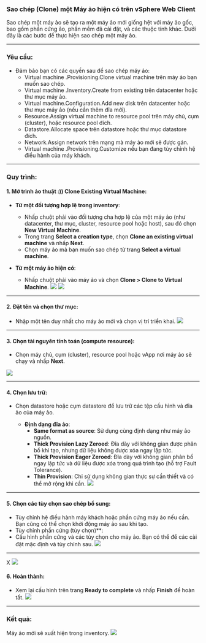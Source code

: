 ### Sao chép (Clone) một Máy ảo hiện có trên vSphere Web Client

Sao chép một máy ảo sẽ tạo ra một máy ảo mới giống hệt với máy ảo gốc, bao gồm phần cứng ảo, phần mềm đã cài đặt, và các thuộc tính khác. Dưới đây là các bước để thực hiện sao chép một máy ảo.

---

### **Yêu cầu**:
- Đảm bảo bạn có các quyền sau để sao chép máy ảo:
  - Virtual machine .Provisioning.Clone virtual machine trên máy ảo bạn muốn sao chép.
  - Virtual machine .Inventory.Create from existing trên datacenter hoặc thư mục máy ảo.
  - Virtual machine.Configuration.Add new disk trên datacenter hoặc thư mục máy ảo (nếu cần thêm đĩa mới).
  - Resource.Assign virtual machine to resource pool trên máy chủ, cụm (cluster), hoặc resource pool đích.
  - Datastore.Allocate space trên datastore hoặc thư mục datastore đích.
  - Network.Assign network trên mạng mà máy ảo mới sẽ được gán.
  - Virtual machine .Provisioning.Customize nếu bạn đang tùy chỉnh hệ điều hành của máy khách.

---

### **Quy trình**:

#### **1. Mở trình ảo thuật :)) Clone Existing Virtual Machine**:
- **Từ một đối tượng hợp lệ trong inventory**:
  - Nhấp chuột phải vào đối tượng cha hợp lệ của một máy ảo (như datacenter, thư mục, cluster, resource pool hoặc host), sau đó chọn **New Virtual Machine**.
  - Trong trang **Select a creation type**, chọn **Clone an existing virtual machine** và nhấp **Next**.
  - Chọn máy ảo mà bạn muốn sao chép từ trang **Select a virtual machine**.

- **Từ một máy ảo hiện có**:
  - Nhấp chuột phải vào máy ảo và chọn **Clone > Clone to Virtual Machine**.
![](	https://img001.prntscr.com/file/img001/gdE-_rtSSJ-XQkoV-2HL8A.png)
![](https://img001.prntscr.com/file/img001/evGucQNWQ8OOJQhg9lJ4GA.png)
---

#### **2. Đặt tên và chọn thư mục**:
- Nhập một tên duy nhất cho máy ảo mới và chọn vị trí triển khai.
![](	https://img001.prntscr.com/file/img001/GJ0qyXavSBaSbPU05mGRTA.png
)
---

#### **3. Chọn tài nguyên tính toán (compute resource)**:
- Chọn máy chủ, cụm (cluster), resource pool hoặc vApp nơi máy ảo sẽ chạy và nhấp **Next**.
  
![](	https://img001.prntscr.com/file/img001/pyEAUvewR7ChqX5kCJ8Ygg.png)

---

#### **4. Chọn lưu trữ**:
- Chọn datastore hoặc cụm datastore để lưu trữ các tệp cấu hình và đĩa ảo của máy ảo.

  - **Định dạng đĩa ảo**:
    - **Same format as source**: Sử dụng cùng định dạng như máy ảo nguồn.
    - **Thick Provision Lazy Zeroed**: Đĩa dày với không gian được phân bổ khi tạo, nhưng dữ liệu không được xóa ngay lập tức.
    - **Thick Provision Eager Zeroed**: Đĩa dày với không gian phân bổ ngay lập tức và dữ liệu được xóa trong quá trình tạo (hỗ trợ Fault Tolerance).
    - **Thin Provision**: Chỉ sử dụng không gian thực sự cần thiết và có thể mở rộng khi cần.
![](	https://img001.prntscr.com/file/img001/J-32xVooRxK63xHC1zidkw.png)
---

#### **5. Chọn các tùy chọn sao chép bổ sung**:
- Tùy chỉnh hệ điều hành máy khách hoặc phần cứng máy ảo nếu cần. Bạn cũng có thể chọn khởi động máy ảo sau khi tạo.
- Tùy chỉnh phần cứng (tùy chọn)**:
- Cấu hình phần cứng và các tùy chọn cho máy ảo. Bạn có thể để các cài đặt mặc định và tùy chỉnh sau.
![](https://img001.prntscr.com/file/img001/LBtvOC_RRdi9K8otuYHkug.png)
---
X
![](https://img001.prntscr.com/file/img001/-HRMGNiNQFiVig9XD5SdfA.png)



#### **6. Hoàn thành**:
- Xem lại cấu hình trên trang **Ready to complete** và nhấp **Finish** để hoàn tất.
![](	https://img001.prntscr.com/file/img001/DosM-RCASO64b3d4pskGBA.png)
---

### **Kết quả**:
Máy ảo mới sẽ xuất hiện trong inventory.
![](https://img001.prntscr.com/file/img001/8-SzFGUpTxixGTFX5VW94w.png)
